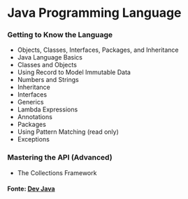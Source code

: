 # Java Programming Language

### Getting to Know the Language

- Objects, Classes, Interfaces, Packages, and Inheritance
- Java Language Basics
- Classes and Objects
- Using Record to Model Immutable Data
- Numbers and Strings
- Inheritance
- Interfaces
- Generics
- Lambda Expressions
- Annotations
- Packages
- Using Pattern Matching (read only)
- Exceptions

### Mastering the API (Advanced)

- The Collections Framework

#### Fonte: [Dev Java](https://dev.java/learn/)
